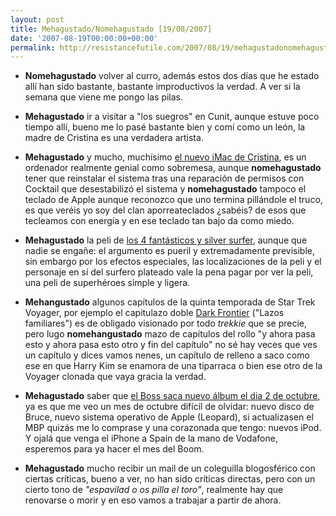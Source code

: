 ```yaml
---
layout: post
title: Mehagustado/Nomehagustado [19/08/2007]
date: '2007-08-19T00:00:00+00:00'
permalink: http://resistancefutile.com/2007/08/19/mehagustadonomehagustado-19082007/
---
```

- <strong>Nomehagustado</strong> volver al curro, además estos dos días que he estado allí han sido bastante, bastante improductivos la verdad. A ver si la semana que viene me pongo las pilas.

- <strong>Mehagustado</strong> ir a visitar a "los suegros" en Cunit, aunque estuve poco tiempo allí, bueno me lo pasé bastante bien y comí como un león, la madre de Cristina es una verdadera artista.

- <strong>Mehagustado</strong> y mucho, muchísimo <a href="http://resistancefutile.com/2007/08/17/que-la-detengan/">el nuevo iMac de Cristina</a>, es un ordenador realmente genial como sobremesa, aunque <strong>nomehagustado</strong> tener que reinstalar el sistema tras una reparación de permisos con Cocktail que desestabilizó el sistema y <strong>nomehagustado</strong> tampoco el teclado de Apple aunque reconozco que uno termina pillándole el truco, es que veréis yo soy del clan aporreateclados ¿sabéis? de esos que tecleamos con energía y en ese teclado tan bajo da como miedo.

- <strong>Mehagustado</strong> la peli de <a href="http://www.loscuatrofantasticosysilversurfer.com/">los 4 fantásticos y silver surfer</a>, aunque que nadie se engañe: el argumento es pueril y extremadamente previsible, sin embargo por los efectos especiales, las localizaciones de la peli y el personaje en sí del surfero plateado vale la pena pagar por ver la peli, una peli de superhéroes simple y ligera.

- <strong>Mehangustado</strong> algunos capítulos de la quinta temporada de Star Trek Voyager, por ejemplo el capitulazo doble <a href="http://www.ram.org/ramblings/movies/voyager.html">Dark Frontier</a> ("Lazos familiares") es de obligado visionado por todo <em>trekkie</em> que se precie, pero lugo <strong>nomehangustado</strong> mazo de capítulos del rollo "y ahora pasa esto y ahora pasa esto otro y fin del capítulo" no sé hay veces que ves un capítulo y dices vamos nenes, un capítulo de relleno a saco como ese en que Harry Kim se enamora de una tiparraca o bien ese otro de la Voyager clonada que vaya gracia la verdad.

- <strong>Mehagustado</strong> saber que <a href="http://resistancefutile.com/2007/08/18/el-dia-dos-de-octubre-sera-magic/">el Boss saca nuevo álbum el dia 2 de octubre</a>, ya es que me veo un mes de octubre difícil de olvidar: nuevo disco de Bruce, nuevo sistema operativo de Apple (Leopard), si actualizasen el MBP quizás me lo comprase y una corazonada que tengo: nuevos iPod. Y ojalá que venga el iPhone a Spain de la mano de Vodafone, esperemos para ya hacer el mes del Boom.

- <strong>Mehagustado</strong> mucho recibir un mail de un coleguilla blogosférico con ciertas críticas, bueno a ver, no han sido críticas directas, pero con un cierto tono de <em>"espavilad o os pilla el toro"</em>, realmente hay que renovarse o morir y en eso vamos a trabajar a partir de ahora.
